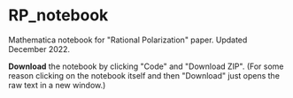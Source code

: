# RP_notebook
Mathematica notebook for "Rational Polarization" paper.  Updated December 2022.

**Download** the notebook by clicking "Code" and "Download ZIP". (For some reason clicking on the notebook itself and then "Download" just opens the raw text in a new window.)

